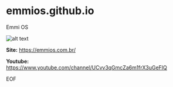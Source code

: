 # emmios.github.io
Emmi OS

![alt text](https://emmios.com.br/wp-content/uploads/2018/07/6H1xCbE.png "Emmi")

**Site:** https://emmios.com.br/

**Youtube:** https://www.youtube.com/channel/UCvv3qGmcZa6m1frX3uGeFIQ

EOF
